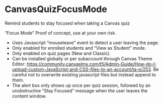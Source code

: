 # CanvasQuizFocusMode
Remind students to stay focused when taking a Canvas quiz

“Focus Mode” Proof of concept, use at your own risk.

 - Uses Javascript “mouseleave” event to detect a user leaving the page.
 - Only enabled for enrolled students and “View as Student” mode.
 - Only enabled on quiz pages (New and Classic).
 - Can be installed globally or per subaccount through Canvas Theme Editor: https://community.canvaslms.com/t5/Admin-Guide/How-do-I-upload-custom-JavaScript-and-CSS-files-to-an-account/ta-p/253. Be careful not to overwrite existing javascript files but instead append to them.
 - The alert box only shows up once per quiz session, followed by an unobstructive “Stay Focused" message when the user leaves the content window.
